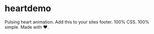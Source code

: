 # heartdemo
Pulsing heart animation. Add this to your sites footer. 
100% CSS.
100% simple. 
Made with ♥.
